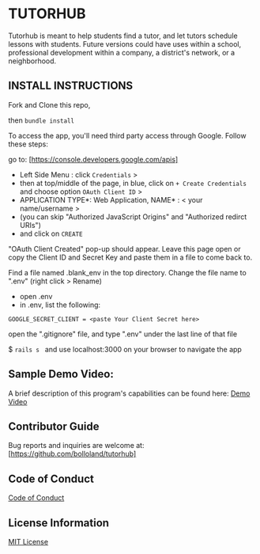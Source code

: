 # TUTORHUB

Tutorhub is meant to help students find a tutor, and let tutors schedule lessons with students. 
Future versions could have uses within a school, professional development within a company, a district's network, or a neighborhood.

## INSTALL INSTRUCTIONS

Fork and Clone this repo, 

then `bundle install`

To access the app, you'll need third party access through Google. 
Follow these steps:

go to: [https://console.developers.google.com/apis]

- Left Side Menu : click `Credentials` >
- then at top/middle of the page, in blue, click on `+ Create Credentials` and choose option `OAuth Client ID` >
- APPLICATION TYPE*: Web Application, NAME* : < your name/username >
- (you can skip "Authorized JavaScript Origins" and "Authorized redirct URIs")
- and click on `CREATE`

"OAuth Client Created" pop-up should appear.
Leave this page open or copy the Client ID and Secret Key and paste them in a file to come back to.

Find a file named .blank_env in the top directory. 
Change the file name to ".env" (right click > Rename)

- open .env
- in .env, list the following:
```GOOGLE_CLIENT_ID = <paste Your Client ID here>
GOOGLE_SECRET_CLIENT = <paste Your Client Secret here>
```

open the ".gitignore" file, and type ".env" under the last line of that file

$ `rails s `
and use localhost:3000 on your browser to navigate the app

## Sample Demo Video:

A brief description of this program's capabilities can be found here: [Demo Video](https://www.loom.com/share/c7198f5330d14183beae992707a538ef?sharedAppSource=personal_library)

## Contributor Guide 

Bug reports and inquiries are welcome at: [https://github.com/bolloland/tutorhub]

## Code of Conduct

[Code of Conduct](https://github.com/bolloland/tutorhub/.code_of_conduct.md)

## License Information

[MIT License](https://github.com/bolloland/tutorhub/blob/master/LICENSE)


